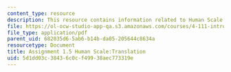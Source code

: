 ```yaml
---
content_type: resource
description: This resource contains information related to Human Scale:Translation.
file: https://ol-ocw-studio-app-qa.s3.amazonaws.com/courses/4-111-introduction-to-architecture-environmental-design-spring-2014/5d1dd03c38436c0cf49938aec773319e_MIT4_111S14_Assignment_1.5.pdf
file_type: application/pdf
parent_uid: 682035d6-5ab6-b14b-da05-205644c8634a
resourcetype: Document
title: Assignment 1.5 Human Scale:Translation
uid: 5d1dd03c-3843-6c0c-f499-38aec773319e
---
```

